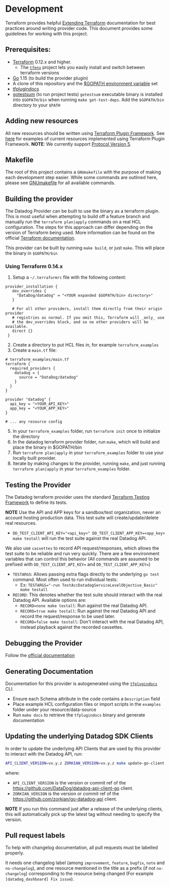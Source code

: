 # Development

Terraform provides helpful [Extending Terraform][1] documentation for best practices around writing provider code. This document provides some guidelines for working with this project.

## Prerequisites:

-   [Terraform][2] 0.12.x and higher.
    -   The [`tfenv`](https://github.com/tfutils/tfenv) project lets you easily install and switch between terraform versions
-   [Go][3] 1.15 (to build the provider plugin)
-   A clone of this repository and the [\$GOPATH environment variable][7] set
-   [tfplugindocs][8]
-   [gotestsum][9] (to run project tests) `gotestsum` executable binary is installed into `$GOPATH/bin` when running `make get-test-deps`. Add the `$GOPATH/bin` directory to your `$PATH`

## Adding new resources

All new resources should be written using [Terraform Plugin Framework][11]. See [here][12] for examples of current resources implemented using Terraform Plugin Framework. **NOTE**: We currently support [Protocol Version 5][13].

## Makefile

The root of this project contains a `GNUmakefile` with the purpose of making each development step easier. While some commands are outlined here, please see [GNUmakefile][5] for all available commands.

## Building the provider

The Datadog Provider can be built to use the binary as a terraform plugin. This is most useful when attempting to build off a feature branch and manually run the `terraform plan|apply` commands on a real HCL configuration. The steps for this approach can differ depending on the version of Terraform being used. More information can be found on the official [Terraform documentation][4].

This provider can be built by running `make build`, or just `make`. This will place the binary in `$GOPATH/bin`

### Using Terraform 0.14.x

1. Setup a `~/.terraformrc` file with the following content:

```shell
provider_installation {
   dev_overrides {
     "DataDog/datadog" = "<YOUR expanded $GOPATH/bin> directory>"
   }

   # For all other providers, install them directly from their origin provider
   # registries as normal. If you omit this, Terraform will _only_ use
   # the dev_overrides block, and so no other providers will be available.
   direct {}
 }
```

2. Create a directory to put HCL files in, for example `terraform_examples`
3. Create a `main.tf` file:

```shell
# terraform_examples/main.tf
terraform {
  required_providers {
    datadog = {
      source = "DataDog/datadog"
    }
  }
}

provider "datadog" {
  api_key = "<YOUR_API_KEY>"
  app_key = "<YOUR_APP_KEY>"
}

# ... any resource config
```

5. In your `terraform_examples` folder, run `terraform init` once to initialize the directory
6. In the datadog terraform provider folder, run `make`, which will build and place the binary in \$GOPATH/bin
7. Run `terraform plan|apply` in your `terraform_examples` folder to use your locally built provider.
8. Iterate by making changes to the provider, running `make`, and just running `terraform plan|apply` in your `terraform_examples` folder.

## Testing the Provider

The Datadog terraform provider uses the standard [Terraform Testing Framework][6] to define its tests.

**NOTE** Use the API and APP keys for a sandbox/test organization, never an account hosting production data. This test suite will create/update/delete real resources.

-   `DD_TEST_CLIENT_API_KEY="<api_key>" DD_TEST_CLIENT_APP_KEY=<app_key> make testall` will run the test suite against the real Datadog API.

We also use `cassettes` to record API request/responses, which allows the test suite to be reliable and run very quickly. There are a few environment variables that can control this behavior (All commands are assumed to be prefixed with `DD_TEST_CLIENT_API_KEY=` and `DD_TEST_CLIENT_APP_KEY=`)

-   `TESTARGS`: Allows passing extra flags directly to the underlying `go test` command. Most often used to run individual tests:
    -   Ex: `TESTARGS="-run TestAccDatadogServiceLevelObjective_Basic" make testall`
-   `RECORD`: This denotes whether the test suite should interact with the real Datadog API. Available options are:
    -   `RECORD=none make testall`: Run against the real Datadog API.
    -   `RECORD=true make testall`: Run against the real Datadog API and record the request/response to be used later.
    -   `RECORD=false make testall`: Don't interact with the real Datadog API, instead playback against the recorded cassettes.

## Debugging the Provider

Follow the [official documentation][10]

## Generating Documentation

Documentation for this provider is autogenerated using the [`tfplugindocs`][8] CLI.

-   Ensure each Schema attribute in the code contains a `Description` field
-   Place example HCL configuration files or import scripts in the `examples` folder under your resource/data-source
-   Run `make docs` to retrieve the `tfplugindocs` binary and generate documentation

## Updating the underlying Datadog SDK Clients

In order to update the underlying API Clients that are used by this provider to interact with the Datadog API, run:

```sh
API_CLIENT_VERSION=vx.y.z ZORKIAN_VERSION=vx.y.z make update-go-client
```

where:

-   `API_CLIENT_VERSION` is the version or commit ref of the https://github.com/DataDog/datadog-api-client-go client.
-   `ZORKIAN_VERSION` is the version or commit ref of the https://github.com/zorkian/go-datadog-api client.

**NOTE** If you run this command just after a release of the underlying clients, this will automatically pick up the latest tag without needing to specify the version.

## Pull request labels

To help with changelog documentation, all pull requests must be labelled properly.

It needs one changelog label (among `improvement`, `feature`, `bugfix`, `note` and `no-changelog`), and one resource mentioned in the title as a prefix (if not `no-changelog`) corresponding to the resource being changed (For example `[datadog_dashboard] Fix issue`).

[1]: https://www.terraform.io/docs/extend/index.html
[2]: https://www.terraform.io/downloads.html
[3]: https://golang.org/doc/install
[4]: https://www.terraform.io/docs/extend/how-terraform-works.html#discovery
[5]: https://github.com/DataDog/terraform-provider-datadog/blob/master/GNUmakefile
[6]: https://www.terraform.io/docs/extend/testing/index.html
[7]: https://golang.org/cmd/go/#hdr-GOPATH_environment_variable
[8]: https://github.com/hashicorp/terraform-plugin-docs
[9]: https://github.com/gotestyourself/gotestsum
[10]: https://www.terraform.io/plugin/sdkv2/debugging
[11]: https://developer.hashicorp.com/terraform/plugin/framework
[12]: https://github.com/DataDog/terraform-provider-datadog/tree/master/datadog/fwprovider
[13]: https://developer.hashicorp.com/terraform/plugin/terraform-plugin-protocol#protocol-version-5
